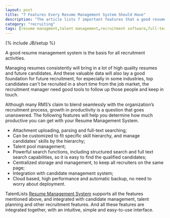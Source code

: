 ```yaml
---
layout: post
title: "7 Features Every Resume Management System Should Have"
description: "The article lists 7 important features that a good resume management system should have, and recommend a easy-to-use system."
category: "recruiting"
tags: [resume managment,talent management,recruitment software,full-text-searching]
---
```

{% include JB/setup %}

A good resume management system is the basis for all recruitment activities.

Managing resumes consistently will bring in a lot of high quality resumes and future candidates. And these valuable data will also lay a good foundation for future recruitment, for especially in some industries, top candidates can't be recruited in a short time from the job market, the recruitment manager need good tools to
follow up those people and keep in touch.

Although many RMS’s claim to blend seamlessly with the organization’s recruitment process, growth in productivity is a question that goes unanswered. The following features will help you determine how much productive you can get with your Resume Management System.

- Attachment uploading, parsing and full-text searching;
- Can be customized to fit specific skill hierarchy, and manage candidates' skills by the hierarchy;
- Talent pool management;
- Powerful search functions, including structured search and full text search capabilities, so it is easy to find the qualified candidates;
- Centralized storage and management, to keep all recruiters on the same page;
- Integration with candidate management system;
- Cloud based, high performance and automatic backup, no need to worry about deployment.

TalentLists [Resume Management System](http://www.talentlists.com/pages/resume-management-software) supports all the features mentioned above, and integrated with candidate management, talent planning and other recruitment features. And all these features are integrated together, with an intuitive, simple and easy-to-use interface.

